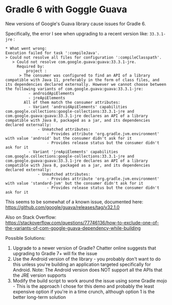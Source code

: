# Gradle 6 with Goggle Guava

New versions of Google's Guava library cause issues for Gradle 6. 

Specifically, the error I see when upgrading to a recent version like: `33.3.1-jre` : 

```
* What went wrong:
Execution failed for task ':compileJava'.
> Could not resolve all files for configuration ':compileClasspath'.
   > Could not resolve com.google.guava:guava:33.3.1-jre.
     Required by:
         project :
      > The consumer was configured to find an API of a library compatible with Java 11, preferably in the form of class files, and its dependencies declared externally. However we cannot choose between the following variants of com.google.guava:guava:33.3.1-jre:
          - androidApiElements
          - jreApiElements
        All of them match the consumer attributes:
          - Variant 'androidApiElements' capabilities com.google.collections:google-collections:33.3.1-jre and com.google.guava:guava:33.3.1-jre declares an API of a library compatible with Java 8, packaged as a jar, and its dependencies declared externally:
              - Unmatched attributes:
                  - Provides attribute 'org.gradle.jvm.environment' with value 'android' but the consumer didn't ask for it
                  - Provides release status but the consumer didn't ask for it
          - Variant 'jreApiElements' capabilities com.google.collections:google-collections:33.3.1-jre and com.google.guava:guava:33.3.1-jre declares an API of a library compatible with Java 8, packaged as a jar, and its dependencies declared externally:
              - Unmatched attributes:
                  - Provides attribute 'org.gradle.jvm.environment' with value 'standard-jvm' but the consumer didn't ask for it
                  - Provides release status but the consumer didn't ask for it
```

This seems to be somewhat of a known issue, documented here: https://github.com/google/guava/releases/tag/v32.1.0

Also on Stack Overflow: https://stackoverflow.com/questions/77746136/how-to-exclude-one-of-the-variants-of-com-google-guava-dependency-while-building

Possible Solutions:
1. Upgrade to a newer version of Gradle? Chatter online suggests that upgrading to Gradle 7+ will fix the issue
2. Use the Android version of the library - you probably don't want to do this unless you're building an application targeted 
   specifically for Android. Note: The Android version does NOT support all the APIs that the JRE version supports
3. Modify the build script to work around the issue using some Gradle mojo - This is the approach I chose for this demo and probably
   the least expensive option if you're in a time crunch, although option 1 is the better long-term solution
